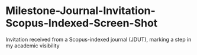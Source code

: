 # Milestone-Journal-Invitation-Scopus-Indexed-Screen-Shot
Invitation received from a Scopus-indexed journal (JDUT), marking a step in my academic visibility
